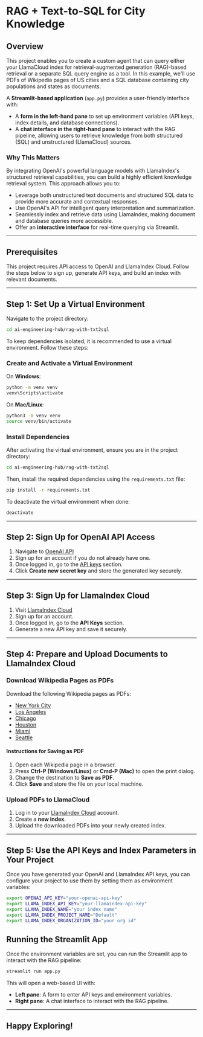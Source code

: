 # RAG + Text-to-SQL for City Knowledge

## Overview

This project enables you to create a custom agent that can query either your LlamaCloud index for retrieval-augmented generation (RAG)-based retrieval or a separate SQL query engine as a tool. In this example, we'll use PDFs of Wikipedia pages of US cities and a SQL database containing city populations and states as documents.

A **Streamlit-based application** (`app.py`) provides a user-friendly interface with:

- A **form in the left-hand pane** to set up environment variables (API keys, index details, and database connections).
- A **chat interface in the right-hand pane** to interact with the RAG pipeline, allowing users to retrieve knowledge from both structured (SQL) and unstructured (LlamaCloud) sources.

### Why This Matters

By integrating OpenAI's powerful language models with LlamaIndex's structured retrieval capabilities, you can build a highly efficient knowledge retrieval system. This approach allows you to:

- Leverage both unstructured text documents and structured SQL data to provide more accurate and contextual responses.
- Use OpenAI's API for intelligent query interpretation and summarization.
- Seamlessly index and retrieve data using LlamaIndex, making document and database queries more accessible.
- Offer an **interactive interface** for real-time querying via Streamlit.

---

## Prerequisites

This project requires API access to OpenAI and LlamaIndex Cloud. Follow the steps below to sign up, generate API keys, and build an index with relevant documents.

---

## Step 1: Set Up a Virtual Environment

Navigate to the project directory:

```sh
cd ai-engineering-hub/rag-with-txt2sql
```

To keep dependencies isolated, it is recommended to use a virtual environment. Follow these steps:

### Create and Activate a Virtual Environment

On **Windows**:

```sh
python -m venv venv
venv\Scripts\activate
```

On **Mac/Linux**:

```sh
python3 -m venv venv
source venv/bin/activate
```

### Install Dependencies

After activating the virtual environment, ensure you are in the project directory:

```sh
cd ai-engineering-hub/rag-with-txt2sql
```

Then, install the required dependencies using the `requirements.txt` file:

```sh
pip install -r requirements.txt
```

To deactivate the virtual environment when done:

```sh
deactivate
```

---

## Step 2: Sign Up for OpenAI API Access

1. Navigate to [OpenAI API](https://openai.com/)
2. Sign up for an account if you do not already have one.
3. Once logged in, go to the [API keys](https://platform.openai.com/account/api-keys) section.
4. Click **Create new secret key** and store the generated key securely.

---

## Step 3: Sign Up for LlamaIndex Cloud

1. Visit [LlamaIndex Cloud](https://cloud.llamaindex.ai/)
2. Sign up for an account.
3. Once logged in, go to the **API Keys** section.
4. Generate a new API key and save it securely.

---

## Step 4: Prepare and Upload Documents to LlamaIndex Cloud

### Download Wikipedia Pages as PDFs

Download the following Wikipedia pages as PDFs:

- [New York City](https://en.wikipedia.org/wiki/New_York_City)
- [Los Angeles](https://en.wikipedia.org/wiki/Los_Angeles)
- [Chicago](https://en.wikipedia.org/wiki/Chicago)
- [Houston](https://en.wikipedia.org/wiki/Houston)
- [Miami](https://en.wikipedia.org/wiki/Miami)
- [Seattle](https://en.wikipedia.org/wiki/Seattle)

#### Instructions for Saving as PDF

1. Open each Wikipedia page in a browser.
2. Press **Ctrl-P (Windows/Linux)** or **Cmd-P (Mac)** to open the print dialog.
3. Change the destination to **Save as PDF**.
4. Click **Save** and store the file on your local machine.

### Upload PDFs to LlamaCloud

1. Log in to your [LlamaIndex Cloud](https://cloud.llamaindex.ai/) account.
2. Create a **new index**.
3. Upload the downloaded PDFs into your newly created index.

---

## Step 5: Use the API Keys and Index Parameters in Your Project

Once you have generated your OpenAI and LlamaIndex API keys, you can configure your project to use them by setting them as environment variables:

```sh
export OPENAI_API_KEY="your-openai-api-key"
export LLAMA_INDEX_API_KEY="your-llamaindex-api-key"
export LLAMA_INDEX_NAME="your index name"
export LLAMA_INDEX_PROJECT_NAME="Default"
export LLAMA_INDEX_ORGANIZATION_ID="your org id"
```


## Running the Streamlit App

Once the environment variables are set, you can run the Streamlit app to interact with the RAG pipeline:

```sh
streamlit run app.py
```

This will open a web-based UI with:

- **Left pane**: A form to enter API keys and environment variables.
- **Right pane**: A chat interface to interact with the RAG pipeline.

---

## Happy Exploring!

